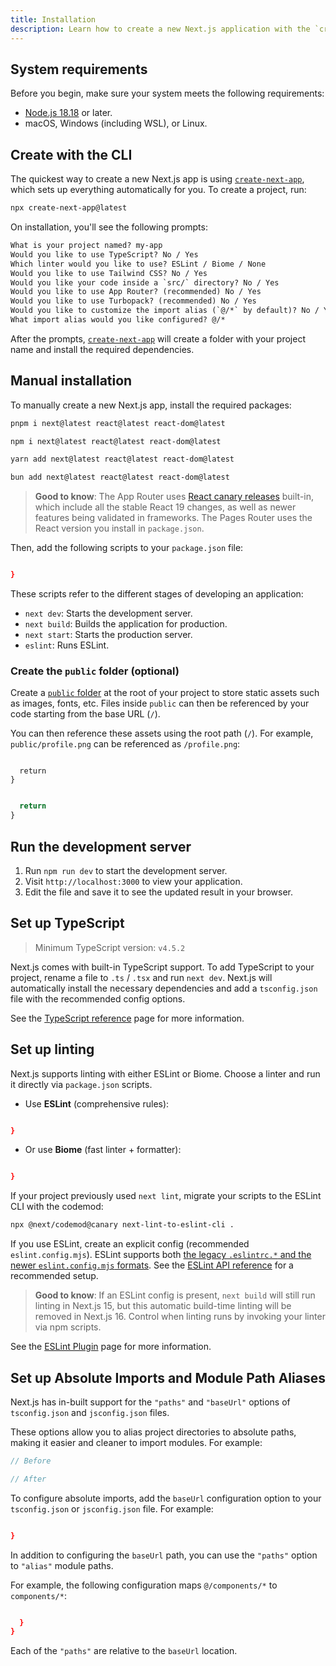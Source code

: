 ```yaml
---
title: Installation
description: Learn how to create a new Next.js application with the `create-next-app` CLI, and set up TypeScript, ESLint, and Module Path Aliases.
---
```


## System requirements

Before you begin, make sure your system meets the following requirements:

- [Node.js 18.18](https://nodejs.org/) or later.
- macOS, Windows (including WSL), or Linux.

## Create with the CLI

The quickest way to create a new Next.js app is using [`create-next-app`](/docs/app/api-reference/cli/create-next-app), which sets up everything automatically for you. To create a project, run:

```bash filename="Terminal"
npx create-next-app@latest
```

On installation, you'll see the following prompts:

```txt filename="Terminal"
What is your project named? my-app
Would you like to use TypeScript? No / Yes
Which linter would you like to use? ESLint / Biome / None
Would you like to use Tailwind CSS? No / Yes
Would you like your code inside a `src/` directory? No / Yes
Would you like to use App Router? (recommended) No / Yes
Would you like to use Turbopack? (recommended) No / Yes
Would you like to customize the import alias (`@/*` by default)? No / Yes
What import alias would you like configured? @/*
```

After the prompts, [`create-next-app`](/docs/app/api-reference/cli/create-next-app) will create a folder with your project name and install the required dependencies.

## Manual installation

To manually create a new Next.js app, install the required packages:

```bash package="pnpm"
pnpm i next@latest react@latest react-dom@latest
```

```bash package="npm"
npm i next@latest react@latest react-dom@latest
```

```bash package="yarn"
yarn add next@latest react@latest react-dom@latest
```

```bash package="bun"
bun add next@latest react@latest react-dom@latest
```

> **Good to know**: The App Router uses [React canary releases](https://react.dev/blog/2023/05/03/react-canaries) built-in, which include all the stable React 19 changes, as well as newer features being validated in frameworks. The Pages Router uses the React version you install in `package.json`.

Then, add the following scripts to your `package.json` file:

```json filename="package.json"

}
```

These scripts refer to the different stages of developing an application:

- `next dev`: Starts the development server.
- `next build`: Builds the application for production.
- `next start`: Starts the production server.
- `eslint`: Runs ESLint.

### Create the `public` folder (optional)

Create a [`public` folder](/docs/app/api-reference/file-conventions/public-folder) at the root of your project to store static assets such as images, fonts, etc. Files inside `public` can then be referenced by your code starting from the base URL (`/`).

You can then reference these assets using the root path (`/`). For example, `public/profile.png` can be referenced as `/profile.png`:

```tsx filename="app/page.tsx" highlight= switcher

  return
}
```

```jsx filename="app/page.js" highlight= switcher

  return
}
```

## Run the development server

1. Run `npm run dev` to start the development server.
2. Visit `http://localhost:3000` to view your application.
3. Edit the file and save it to see the updated result in your browser.

## Set up TypeScript

> Minimum TypeScript version: `v4.5.2`

Next.js comes with built-in TypeScript support. To add TypeScript to your project, rename a file to `.ts` / `.tsx` and run `next dev`. Next.js will automatically install the necessary dependencies and add a `tsconfig.json` file with the recommended config options.

See the [TypeScript reference](/docs/app/api-reference/config/next-config-js/typescript) page for more information.

## Set up linting

Next.js supports linting with either ESLint or Biome. Choose a linter and run it directly via `package.json` scripts.

- Use **ESLint** (comprehensive rules):

```json filename="package.json"

}
```

- Or use **Biome** (fast linter + formatter):

```json filename="package.json"

}
```

If your project previously used `next lint`, migrate your scripts to the ESLint CLI with the codemod:

```bash filename="Terminal"
npx @next/codemod@canary next-lint-to-eslint-cli .
```

If you use ESLint, create an explicit config (recommended `eslint.config.mjs`). ESLint supports both [the legacy `.eslintrc.*` and the newer `eslint.config.mjs` formats](https://eslint.org/docs/latest/use/configure/configuration-files#configuring-eslint). See the [ESLint API reference](/docs/app/api-reference/config/eslint#with-core-web-vitals) for a recommended setup.

> **Good to know**: If an ESLint config is present, `next build` will still run linting in Next.js 15, but this automatic build-time linting will be removed in Next.js 16. Control when linting runs by invoking your linter via npm scripts.

See the [ESLint Plugin](/docs/app/api-reference/config/next-config-js/eslint) page for more information.

## Set up Absolute Imports and Module Path Aliases

Next.js has in-built support for the `"paths"` and `"baseUrl"` options of `tsconfig.json` and `jsconfig.json` files.

These options allow you to alias project directories to absolute paths, making it easier and cleaner to import modules. For example:

```jsx
// Before

// After
```

To configure absolute imports, add the `baseUrl` configuration option to your `tsconfig.json` or `jsconfig.json` file. For example:

```json filename="tsconfig.json or jsconfig.json"

}
```

In addition to configuring the `baseUrl` path, you can use the `"paths"` option to `"alias"` module paths.

For example, the following configuration maps `@/components/*` to `components/*`:

```json filename="tsconfig.json or jsconfig.json"

  }
}
```

Each of the `"paths"` are relative to the `baseUrl` location.
